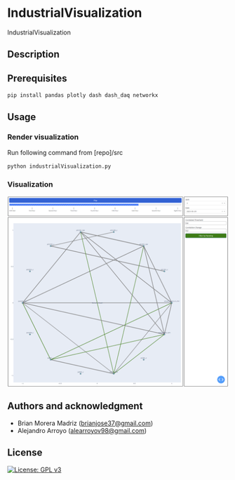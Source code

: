 # IndustrialVisualization
IndustrialVisualization

## Description


## Prerequisites

```bash
pip install pandas plotly dash dash_daq networkx
```

## Usage

### Render visualization
Run following command from [repo]/src
```bash
python industrialVisualization.py
```
### Visualization

![alt text](images/image.png)

## Authors and acknowledgment
* Brian Morera Madriz (brianjose37@gmail.com)
* Alejandro Arroyo (alearroyov98@gmail.com)

## License
[![License: GPL v3](https://img.shields.io/badge/License-GPLv3-blue.svg)](https://www.gnu.org/licenses/gpl-3.0)